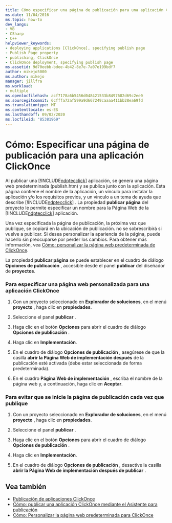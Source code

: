 ```yaml
---
title: Cómo especificar una página de publicación para una aplicación ClickOnce | Microsoft Docs
ms.date: 11/04/2016
ms.topic: how-to
dev_langs:
- VB
- CSharp
- C++
helpviewer_keywords:
- deploying applications [ClickOnce], specifying publish page
- Publish Page property
- publishing, ClickOnce
- ClickOnce deployment, specifying publish page
ms.assetid: 9d70eebb-bdee-4b42-8e7e-7a07e199bdf7
author: mikejo5000
ms.author: mikejo
manager: jillfra
ms.workload:
- multiple
ms.openlocfilehash: acf7178a6b5456d048421533b8497682d69c2ee0
ms.sourcegitcommit: 6cfffa72af599a9d667249caaaa411bb28ea69fd
ms.translationtype: MT
ms.contentlocale: es-ES
ms.lasthandoff: 09/02/2020
ms.locfileid: "85381969"
---
```

# <a name="how-to-specify-a-publish-page-for-a-clickonce-application"></a>Cómo: Especificar una página de publicación para una aplicación ClickOnce
Al publicar una [!INCLUDE[ndptecclick](../deployment/includes/ndptecclick_md.md)] aplicación, se genera una página web predeterminada (publish.htm) y se publica junto con la aplicación. Esta página contiene el nombre de la aplicación, un vínculo para instalar la aplicación y/o los requisitos previos, y un vínculo a un tema de ayuda que describe [!INCLUDE[ndptecclick](../deployment/includes/ndptecclick_md.md)] . La propiedad **publicar página** del proyecto le permite especificar un nombre para la Página Web de la [!INCLUDE[ndptecclick](../deployment/includes/ndptecclick_md.md)] aplicación.

 Una vez especificada la página de publicación, la próxima vez que publique, se copiará en la ubicación de publicación. no se sobrescribirá si vuelve a publicar. Si desea personalizar la apariencia de la página, puede hacerlo sin preocuparse por perder los cambios. Para obtener más información, vea [Cómo: personalizar la página web predeterminada de ClickOnce](../deployment/how-to-customize-the-default-web-page-for-a-clickonce-application.md).

 La propiedad **publicar página** se puede establecer en el cuadro de diálogo **Opciones de publicación** , accesible desde el panel **publicar** del diseñador de **proyectos**.

### <a name="to-specify-a-custom-web-page-for-a-clickonce-application"></a>Para especificar una página web personalizada para una aplicación ClickOnce

1. Con un proyecto seleccionado en **Explorador de soluciones**, en el menú **proyecto** , haga clic en **propiedades**.

2. Seleccione el panel **publicar** .

3. Haga clic en el botón **Opciones** para abrir el cuadro de diálogo **Opciones de publicación** .

4. Haga clic en **Implementación**.

5. En el cuadro de diálogo **Opciones de publicación** , asegúrese de que la casilla **abrir la Página Web de implementación después** de la publicación esté activada (debe estar seleccionada de forma predeterminada).

6. En el cuadro **Página Web de implementación** , escriba el nombre de la página web y, a continuación, haga clic en **Aceptar**.

### <a name="to-prevent-the-publish-page-from-launching-each-time-you-publish"></a>Para evitar que se inicie la página de publicación cada vez que publique

1. Con un proyecto seleccionado en **Explorador de soluciones**, en el menú **proyecto** , haga clic en **propiedades**.

2. Seleccione el panel **publicar** .

3. Haga clic en el botón **Opciones** para abrir el cuadro de diálogo **Opciones de publicación** .

4. Haga clic en **Implementación**.

5. En el cuadro de diálogo **Opciones de publicación** , desactive la casilla **abrir la Página Web de implementación después de publicar** .

## <a name="see-also"></a>Vea también
- [Publicación de aplicaciones ClickOnce](../deployment/publishing-clickonce-applications.md)
- [Cómo: publicar una aplicación ClickOnce mediante el Asistente para publicación](../deployment/how-to-publish-a-clickonce-application-using-the-publish-wizard.md)
- [Cómo: Personalizar la página web predeterminada para ClickOnce](../deployment/how-to-customize-the-default-web-page-for-a-clickonce-application.md)